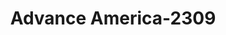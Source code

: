 ---
f_zip-code: 37745
f_state-code: TN
title: Advance America-2309
f_phone: 423-787-7730
f_city-only: Greeneville
f_address: 2330 East Andrew Johnson Highway Greeneville
f_location-unique-id: '2309'
slug: advance-america-2309
updated-on: '2024-05-30T13:46:58.046Z'
created-on: '2024-05-30T13:36:59.803Z'
published-on: '2024-05-30T13:54:32.469Z'
f_city-state: cms/city/greeneville-tn.md
f_company: cms/company/advance-america.md
f_state: cms/state/tennessee.md
layout: '[payday-loan].html'
tags: payday-loan
---